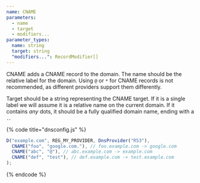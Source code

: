 ```yaml
---
name: CNAME
parameters:
  - name
  - target
  - modifiers...
parameter_types:
  name: string
  target: string
  "modifiers...": RecordModifier[]
---
```


CNAME adds a CNAME record to the domain. The name should be the relative label for the domain.
Using `@` or `*` for CNAME records is not recommended, as different providers support them differently.

Target should be a string representing the CNAME target. If it is a single label we will assume it is a relative name on the current domain. If it contains *any* dots, it should be a fully qualified domain name, ending with a `.`.

{% code title="dnsconfig.js" %}
```javascript
D("example.com", REG_MY_PROVIDER, DnsProvider("R53"),
  CNAME("foo", "google.com."), // foo.example.com -> google.com
  CNAME("abc", "@"), // abc.example.com -> example.com
  CNAME("def", "test"), // def.example.com -> test.example.com
);
```
{% endcode %}
